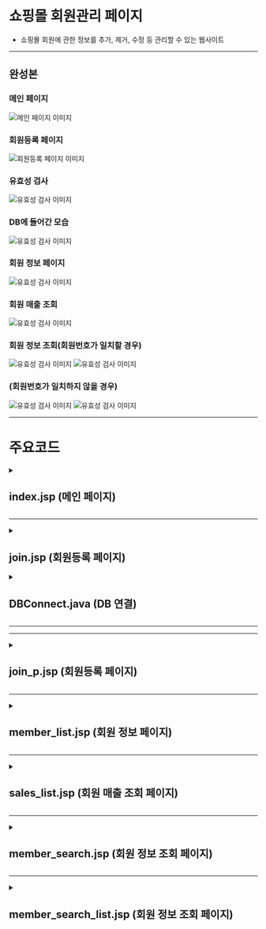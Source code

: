 # 쇼핑몰 회원관리 페이지
<ul>
 <li>쇼핑몰 회원에 관한 정보를 추가, 제거, 수정 등 관리할 수 있는 웹사이트</li>
</ul>

<hr>
<H2>완성본</H2>
<H3>메인 페이지</H3>
<img src="https://github.com/user-attachments/assets/5b2c830c-40aa-457c-b741-773e150033cf" alt="메인 페이지 이미지">
<H3>회원등록 페이지</H3>
<img src="https://github.com/user-attachments/assets/7714577e-34e9-49c0-8eab-df8e07a6001b" alt="회원등록 페이지 이미지">
<H3>유효성 검사</H3>
<img src="https://github.com/user-attachments/assets/e4d833c7-8a7c-438d-a441-ee8585109341" alt="유효성 검사 이미지">
<H3>DB에 들어간 모습</H3>
<img src="https://github.com/user-attachments/assets/253f39e7-bc82-473d-94db-04e93fa2920c" alt="유효성 검사 이미지">
<H3>회원 정보 페이지</H3>
<img src="https://github.com/user-attachments/assets/9b23bbb2-d660-44a9-bdad-1a6a68868a14" alt="유효성 검사 이미지">

<H3>회원 매출 조회</H3>
<img src="https://github.com/user-attachments/assets/7c811864-d3d2-4fe8-a4ed-c6ca9cc637fb" alt="유효성 검사 이미지">
<H3>회원 정보 조회(회원번호가 일치할 경우)</H3>
<img src="https://github.com/user-attachments/assets/25396fa1-772a-41c1-b59f-700965d6fea7" alt="유효성 검사 이미지">
<img src="https://github.com/user-attachments/assets/1f2a7ea0-2239-4f31-acbd-68e4b3cd4edd" alt="유효성 검사 이미지">
<H3>(회원번호가 일치하지 않을 경우)</H3>
<img src="https://github.com/user-attachments/assets/ad65994a-d82d-4bd2-a8c9-94c94f1d2b51" alt="유효성 검사 이미지">
<img src="https://github.com/user-attachments/assets/c4ec843b-becb-49ae-903c-dff7aa9fc1cf" alt="유효성 검사 이미지">


<hr>

# 주요코드
<details><summary><H2>index.jsp (메인 페이지)</H2></summary>
<img src="https://github.com/user-attachments/assets/ad69a05a-16bd-46cd-badb-ca77bb9f9543" alt="유효성 검사 이미지">
 <ul>
    <li> 전체적인 사이트 틀</li>
    <li> 사이트에서 중복인 부분은 jsp:include 로 넣어준다.</li>
 </ul>
</details>


<hr>


<details><summary><H2>join.jsp (회원등록 페이지)</H2></summary>
<img src="https://github.com/user-attachments/assets/598db99c-1802-48b6-9896-6dcb1e96431f" alt="유효성 검사 이미지">
<img src="https://github.com/user-attachments/assets/66fe5e44-fb6a-4657-bb46-a7c1dc88e602" alt="유효성 검사 이미지">
<ul>
    <li>함수를 만들어서 입력창에 입력값이 없으면 입력되지 않은 창으로 이동시켜 준다.</li>
    <li>입력이 전부 되었으면 폼을 join_p.jsp로 전송한다.</li>
</ul>
<img src="https://github.com/user-attachments/assets/4f856b72-8e7b-47b9-8253-50abcd6e11cd" alt="유효성 검사 이미지">
<img src="https://github.com/user-attachments/assets/2e38ee38-e26f-473d-bf0a-2e50eebbc98e" alt="유효성 검사 이미지">
<ul>
 <li>회원가입을 하려는 사람의 회원번호를 정해주는 코드</li> 
 <li>DB에서 현재 존재하는 회원번호 + 1을 변수에 저장한 뒤, 회원번호 창에 출력한다.</li>
 <li>회원번호 창은 readonly로 읽을 수만 있게 만들어준다.</li>
</ul>
</details>
<details><summary><H2>DBConnect.java (DB 연결)</H2></summary>
<img src="https://github.com/user-attachments/assets/32c26442-9e5b-4535-bfb4-4c720278ddf2" alt="유효성 검사 이미지">
+ DB을 연결시켜주기 위해 필요한 코드
</details>
<hr>
<hr>
<details><summary><H2>join_p.jsp (회원등록 페이지)</H2></summary>
<img src="https://github.com/user-attachments/assets/f7464ebb-d363-4492-8dcd-8b9d7e15402f" alt="유효성 검사 이미지">
<ul>
 <li>join.jsp에서 입력받은 값을 DB에 전달하는 코드</li> 
 <li>한글로 전송하기 위해 인코딩을 UTF-8로 바꿔준다.</li>
 <li>그 후 member_list.jsp로 이동시켜 준다.</li>
</ul> 
</details>
<hr>

<details><summary><H2>member_list.jsp (회원 정보 페이지)</H2></summary>
<img src="https://github.com/user-attachments/assets/5bfa249f-ac4c-40e9-b411-11a2313059a9" alt="유효성 검사 이미지">
<ul>
 <li>회원의 정보를 가져오는 코드</li> 
 <li>Case문을 활용하여 회원의 등급을 표시하였다</li>
</ul>

<img src="https://github.com/user-attachments/assets/8e609925-44e5-483d-9313-2c6ecfb2eff1" alt="유효성 검사 이미지">
<ul>
 <li>회원의 정보를 출력하는 코드</li> 
 <li>while문, rs.next()를 사용하여 rs에 들어있는 값이 없을 때 까지 출력하게 한다</li>
</ul>
</details>
<hr>
<details><summary><H2>sales_list.jsp (회원 매출 조회 페이지)</summary>
<img src="https://github.com/user-attachments/assets/af76f90c-3345-4605-be88-679077b509e4" alt="유효성 검사 이미지">

<ul>
 <li> 매출이 있는 회원 각각의 매출을 보여주는 코드</li> 
 <li>Case문을 활용하여 회원의 등급을 표시하였다</li>
 <li>member_tbl_02 테이블과 money_tbl_02 테이블을 조인하여 매출을 가져왔다</li> 
 <li>총액을 구하기 위해서 변수를 선언했다</li>
</ul>

<img src="https://github.com/user-attachments/assets/85ae6c50-8d8e-4655-b76b-86aa47a57718" alt="유효성 검사 이미지">
  <ul>
 <li>회원의 정보와 매출, 총액을 출력해주는 코드</li> 
 <li>아까 선언해준 변수에 매출을 더해주는 방식으로 총액을 구해준다</li>
</ul>
</details>
<hr>
<details><summary><H2>member_search.jsp (회원 정보 조회 페이지)</summary>
<img src="https://github.com/user-attachments/assets/403a4d2f-976e-4bdb-88c9-60f91e4d0bd9" alt="유효성 검사 이미지">
<ul>
<li>회원번호 입력 창에 값이 존재하지 않을 시 입력 창으로 이동시켜 주는 함수</li>
</ul>

<img src="https://github.com/user-attachments/assets/92494179-a6f0-4e0b-a90c-d4676b8abd93" alt="유효성 검사 이미지">
<ul>
 <li>입력받은 값을 member_search_list.jsp로 전송한다</li>
</ul>
</details>
<hr>
<details><summary><H2>member_search_list.jsp (회원 정보 조회 페이지)</summary>
<img src="https://github.com/user-attachments/assets/3fd53140-2713-482b-a622-1a9ba48908f6" alt="유효성 검사 이미지">

 <ul>
  <li>사용자가 조회하려는 회원 정보를 조회한다</li>
 </ul>

<img src="https://github.com/user-attachments/assets/75761a88-3143-4db9-99f7-397d0c60eea7" alt="유효성 검사 이미지">
<ul>
 <li>if문, rs.next()를 사용하여 rs.next의 값이 True일 경우 (조회한 정보가 존재할 경우) 조회한 값 출력</li> 
 <li>False일 경우 (조회한 정보가 존재하지 않을 경우) 해당 회원이 존재하지 않다고 출력</li>
</ul>
</details>







